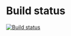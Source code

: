 # Build status

[![Build status](https://ci.appveyor.com/api/projects/status/d8vwm7bivbx2q12u?svg=true)](https://ci.appveyor.com/project/SaWeR-V/ajs-typescript)